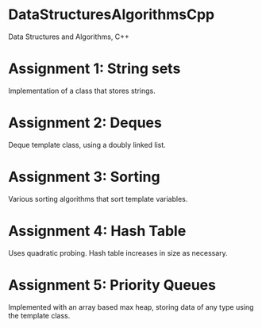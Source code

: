 # DataStructuresAlgorithmsCpp
Data Structures and Algorithms, C++

# Assignment 1: String sets
Implementation of a class that stores strings.

# Assignment 2: Deques
Deque template class, using a doubly linked list.

# Assignment 3: Sorting
Various sorting algorithms that sort template variables.

# Assignment 4: Hash Table
Uses quadratic probing. Hash table increases in size as necessary. 

# Assignment 5: Priority Queues
Implemented with an array based max heap, storing data of any type using the template class. 
